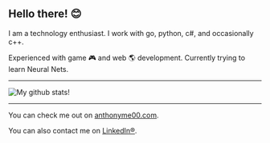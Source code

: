 ## Hello there! 😊

I am a technology enthusiast.
I work with go, python, c#, and occasionally c++.

Experienced with game 🎮 and web 🌎 development. Currently trying to learn Neural Nets.

---

![My github stats!](https://github-readme-stats.vercel.app/api?username=anthonyme00&show_icons=true&theme=merko&count_private=true)

---

You can check me out on [anthonyme00.com](https://anthonyme00.com).<br>


You can also contact me on [LinkedIn®](https://www.linkedin.com/in/anthony-mesakh-4647661ba/).

<!--
**anthonyme00/anthonyme00** is a ✨ _special_ ✨ repository because its `README.md` (this file) appears on your GitHub profile.

Here are some ideas to get you started:

- 🔭 I’m currently working on ...
- 🌱 I’m currently learning ...
- 👯 I’m looking to collaborate on ...
- 🤔 I’m looking for help with ...
- 💬 Ask me about ...
- 📫 How to reach me: ...
- 😄 Pronouns: ...
- ⚡ Fun fact: ...
-->
